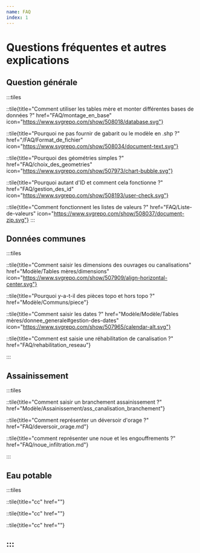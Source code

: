 ```yaml
---
name: FAQ
index: 1
---
```


# Questions fréquentes et autres explications

## Question générale
:::tiles

::tile{title="Comment utiliser les tables mère et monter différentes bases de données ?" href="FAQ/montage_en_base" icon="https://www.svgrepo.com/show/508018/database.svg"}

::tile{title="Pourquoi ne pas fournir de gabarit ou le modèle en .shp ?" href="/FAQ/Format_de_fichier" icon="https://www.svgrepo.com/show/508034/document-text.svg"}

::tile{title="Pourquoi des géométries simples ?" href="FAQ/choix_des_geometries" icon="https://www.svgrepo.com/show/507973/chart-bubble.svg"}

::tile{title="Pourquoi autant d'ID et comment cela fonctionne ?" href="FAQ/gestion_des_id" icon="https://www.svgrepo.com/show/508193/user-check.svg"}

::tile{title="Comment fonctionnent les listes de valeurs ?" href="FAQ/Liste-de-valeurs" icon="https://www.svgrepo.com/show/508037/document-zip.svg"}
:::

## Données communes
:::tiles

::tile{title="Comment saisir les dimensions des ouvrages ou canalisations" href="Modèle/Tables mères/dimensions" icon="https://www.svgrepo.com/show/507909/align-horizontal-center.svg"}

::tile{title="Pourquoi y-a-t-il des pièces topo et hors topo ?" href="Modèle/Communs/piece"}

::tile{title="Comment saisir les dates ?" href="Modèle/Modèle/Tables mères/donnee_generale#gestion-des-dates" icon="https://www.svgrepo.com/show/507965/calendar-alt.svg"}

::tile{title="Comment est saisie une réhabilitation de canalisation ?" href="FAQ/rehabilitation_reseau"}

:::

## Assainissement
:::tiles

::tile{title="Comment saisir un branchement assainissement ?" href="Modèle/Assainissement/ass_canalisation_branchement"}

::tile{title="Comment représenter un déversoir d'orage ?" href="FAQ/deversoir_orage.md"}

::tile{title="comment représenter une noue et les engouffrements ?" href="FAQ/noue_infiltration.md"}

:::

## Eau potable
:::tiles

::tile{title="cc" href=""}

::tile{title="cc" href=""}

::tile{title="cc" href=""}

:::
----
